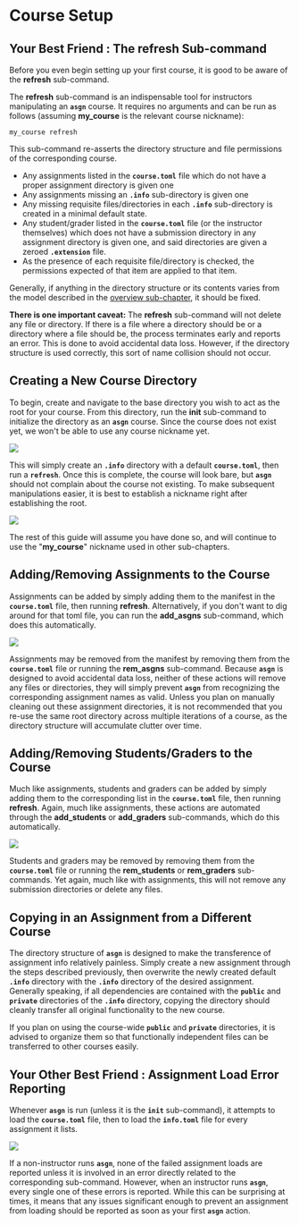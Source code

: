 # Course Setup

## Your Best Friend : The **refresh** Sub-command

Before you even begin setting up your first course, it is good to be aware of the **refresh** sub-command.

The **refresh** sub-command is an indispensable tool for instructors manipulating an **`asgn`** course.
It requires no arguments and can be run as follows (assuming **my_course** is the relevant course nickname):

```
my_course refresh
```

This sub-command re-asserts the directory structure and file permissions of the corresponding course.

- Any assignments listed in the **`course.toml`** file which do not have a proper assignment directory is given one
- Any assignments missing an **`.info`** sub-directory is given one
- Any missing requisite files/directories in each **`.info`** sub-directory is created in a minimal default state.
- Any student/grader listed in the **`course.toml`** file (or the instructor themselves) which does not have a submission directory in any assignment directory is given one, and said directories are given a zeroed **`.extension`** file.
- As the presence of each requisite file/directory is checked, the permissions expected of that item are applied to that item.

Generally, if anything in the directory structure or its contents varies from the model described in the [overview sub-chapter](./main.md), it should be fixed.

**There is one important caveat:** The **refresh** sub-command will not delete any file or directory.
If there is a file where a directory should be or a directory where a file should be, the process terminates early and reports an error. This is done to avoid accidental data loss. However, if the directory structure is used correctly, this sort of name collision should not occur.



## Creating a New Course Directory

To begin, create and navigate to the base directory you wish to act as the root for your course.
From this directory, run the **init** sub-command to initialize the directory as an **`asgn`** course.
Since the course does not exist yet, we won't be able to use any course nickname yet.

![](./img/init.png)


This will simply create an **`.info`** directory with a default **`course.toml`**, then run a **`refresh`**.
Once this is complete, the course will look bare, but **`asgn`** should not complain about the course not existing.
To make subsequent manipulations easier, it is best to establish a nickname right after establishing the root.

![](./img/nickname.png)

The rest of this guide will assume you have done so, and will continue to use the "**my_course**" nickname used in other sub-chapters.


## Adding/Removing Assignments to the Course

Assignments can be added by simply adding them to the manifest in the **`course.toml`** file, then running **refresh**.
Alternatively, if you don't want to dig around for that toml file, you can run the **add_asgns** sub-command, which does this automatically.

![](./img/add_asgns.png)


Assignments may be removed from the manifest by removing them from the **`course.toml`** file or running the **rem_asgns** sub-command.
Because **`asgn`** is designed to avoid accidental data loss, neither of these actions will remove any files or directories, they will simply prevent **`asgn`** from recognizing the corresponding assignment names as valid.
Unless you plan on manually cleaning out these assignment directories, it is not recommended that you re-use the same root directory across multiple iterations of a course, as the directory structure will accumulate clutter over time.


## Adding/Removing Students/Graders to the Course

Much like assignments, students and graders can be added by simply adding them to the corresponding list in the **`course.toml`** file, then running **refresh**.
Again, much like assignments, these actions are automated through the **add_students** or **add_graders** sub-commands, which do this automatically.

![](./img/add_rem_student.png)


Students and graders may be removed by removing them from the **`course.toml`** file or running the **rem_students** or **rem_graders** sub-commands.
Yet again, much like with assignments, this will not remove any submission directories or delete any files.


## Copying in an Assignment from a Different Course

The directory structure of **`asgn`** is designed to make the transference of assignment info relatively painless.
Simply create a new assignment through the steps described previously, then overwrite the newly created default **`.info`** directory with the **`.info`** directory of the desired assignment.
Generally speaking, if all dependencies are contained with the **`public`** and **`private`** directories of the **`.info`** directory, copying the directory should cleanly transfer all original functionality to the new course.

If you plan on using the course-wide **`public`** and **`private`** directories, it is advised to organize them so that functionally independent files can be transferred to other courses easily.


## Your Other Best Friend : Assignment Load Error Reporting

Whenever **`asgn`** is run (unless it is the **`init`** sub-command), it attempts to load the **`course.toml`** file, then to load the **`info.toml`** file for every assignment it lists.

![](./img/auto_error.png)

If a non-instructor runs **`asgn`**, none of the failed assignment loads are reported unless it is involved in an error directly related to the corresponding sub-command.
However, when an instructor runs **`asgn`**, every single one of these errors is reported.
While this can be surprising at times, it means that any issues significant enough to prevent an assignment from loading should be reported as soon as your first **`asgn`** action.

